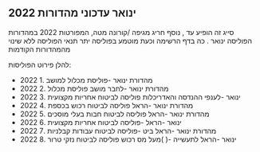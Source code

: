 <!-- image -->

## 2022 ינואר עדכוני מהדורות

סייג זה הופיע עד , נוסף חריג מגיפה /קורונה מטה, המפורטות 2022 במהדורות הפוליסה ינואר . כה בדף הרשימה וכעת מוטמע בפוליסה יתר תנאי הפוליסה ללא שינוי מהמהדורות הקודמות

להלן פירוט הפוליסות:

- 2022 מהדורת ינואר -פוליסת מכלול למושב .1
- 2022 מהדורת ינואר -לחבר מושב פוליסת מכלול .2
- 2022 ינואר -לענפי ההנדסה והאדריכלות פוליסה לביטוח אחריות מקצועית .3
- 2022 מהדורת ינואר -הראל פוליסה לביטוח רכוש בכספת .4
- 2022 מהדורת ינואר -הראל פוליסה לביטוח חבות בעלי מוסכים .5
- 2022 ינואר -הראל -פוליסה לביטוח אחריות מקצועית .6
- 2022 מהדורת ינואר -הראל ביט -פוליסה לביטוח עבודות קבלניות .7
- 2022 ינואר -הראל לתעשייה -( )מעל מס רכוש פוליסה לביטוח נזקי טרור .8

<!-- image -->